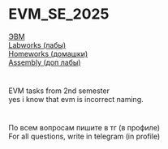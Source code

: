 # EVM_SE_2025

[ЭВМ](https://github.com/JustAGod1/bevm)\
[Labworks (лабы)](Labworks/)\
[Homeworks (домашки)](Homeworks/)\
[Assembly (доп лабы)](Assembly/)

#

EVM tasks from 2nd semester\
yes i know that evm is incorrect naming.

#

По всем вопросам пишите в тг (в профиле)\
For all questions, write in telegram (in profile)